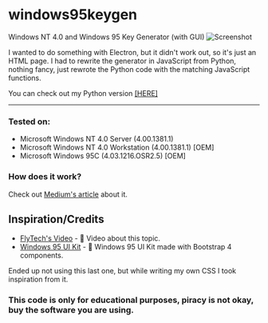 # windows95keygen
Windows NT 4.0 and Windows 95 Key Generator (with GUI)
![Screenshot](https://i.imgur.com/Vr6EBW0.png)

I wanted to do something with Electron, but it didn't work out, so it's just an HTML page. I had to rewrite the generator in JavaScript from Python, nothing fancy, just rewrote the Python code with the matching JavaScript functions.

You can check out my Python version [[HERE]](https://github.com/nilaerdna/Windows95NT4KeyGenerator)

------------

### Tested on:
- Microsoft Windows NT 4.0 Server (4.00.1381.1)
- Microsoft Windows NT 4.0 Workstation (4.00.1381.1) [OEM]
- Microsoft Windows 95C (4.03.1216.OSR2.5) [OEM]

### How does it work?
Check out [Medium's article](https://medium.com/@dgurney/so-you-want-to-generate-license-keys-for-old-microsoft-products-a355c8bf5408) about it.

## Inspiration/Credits
- [FlyTech's Video](https://youtu.be/3DCEeASKNDk) - 🎥 Video about this topic.
- [Windows 95 UI Kit](https://github.com/themesberg/windows-95-ui-kit) - 💾 Windows 95 UI Kit made with Bootstrap 4 components.

Ended up not using this last one, but while writing my own CSS I took inspiration from it.
### This code is only for educational purposes, piracy is not okay, buy the software you are using.

